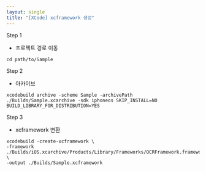 ```yaml
---
layout: single
title: "[XCode] xcframework 생성"
---
```


Step 1
- 프로젝트 경로 이동

```
cd path/to/Sample
```

Step 2
- 아카이브

```
xcodebuild archive -scheme Sample -archivePath ./Builds/Sample.xcarchive -sdk iphoneos SKIP_INSTALL=NO BUILD_LIBRARY_FOR_DISTRIBUTION=YES

```

Step 3
- xcframework 변환

```
xcodebuild -create-xcframework \
-framework ./Builds/iOS.xcarchive/Products/Library/Frameworks/OCRFramework.framework \
-output ./Builds/Sample.xcframework
```
